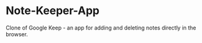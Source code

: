 # Note-Keeper-App
Clone of Google Keep - an app for adding and deleting notes directly in the browser.
